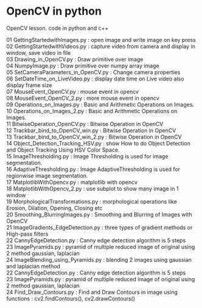 # OpenCV in python
OpenCV lesson. code in python and c++  
  
01 GettingStartedwithImages.py : open image and write image on key press  
02 GettingStartedwithVideos.py : capture video from camera and display in window, save video in file  
03 Drawing_in_OpenCV.py        :  Draw primitive over image  
04 NumpyImage.py               :  Draw primitive over numpy array image  
05 SetCameraParameters_in_OpenCV.py : Change camera properties  
06 SetDateTime_on_LiveVideo.py :  display date time on Live video also display frame size  
07 MouseEvent_OpenCV.py        : mouse event in opencv  
08 MouseEvent_OpenCV_2.py      : more mouse event in opencv  
09 Operations_on_Images.py     : Basic and Arithmetic Operations on Images.  
10 Operations_on_Images_2.py   : Basic and Arithmetic Operations on Images.  
11 BitwiseOperation_OpenCV.py  : Bitwise Operation in OpenCV   
12 Trackbar_bind_to_OpenCV_win.py   : Bitwise Operation in OpenCV  
13 Trackbar_bind_to_OpenCV_win_2.py : Bitwise Operation in OpenCV  
14 Object_Detection_Tracking_HSV.py : show How to do Object Detection and Object Tracking Using HSV Color Space.  
15 ImageThresholding.py        : Image Thresholding is used for image segmentation.  
16 AdaptiveThresholding.py     : Image AdaptiveThresholding is used for regionwise image segmentation.  
17 MatplotlibWithOpencv.py     : matplotlib with opencv  
18 MatplotlibWithOpencv_2.py   : use subplot to show many image in 1 window   
19 MorphologicalTransformations.py : morphological operations like Erosion, Dilation, Opening, Closing etc  
20 Smoothing_BlurringImages.py : Smoothing and Blurring of Images with OpenCV  
21 ImageGradients_EdgeDetection.py : three types of gradient methods or High-pass filters  
22 CannyEdgeDetection.py : Canny edge detection algorithm is 5 steps  
23 ImagePyramids.py      : pyramid of multiple reduced image of original using 2 method gaussian, laplacian  
24 ImageBlending_using_Pyramids.py : blending 2 images using gaussian and laplacian method  
22 CannyEdgeDetection.py       : Canny edge detection algorithm is 5 steps  
23 ImagePyramids.py     : pyramid of multiple reduced image of original using 2 method gaussian, laplacian  
24 Find_Draw_Contours.py : Find and Draw Contours in image using functions : cv2.findContours(), cv2.drawContours()  